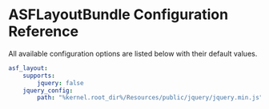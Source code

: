 # ASFLayoutBundle Configuration Reference

All available configuration options are listed below with their default values.

```yaml
asf_layout:
    supports:
        jquery: false
    jquery_config:
        path: "%kernel.root_dir%/Resources/public/jquery/jquery.min.js"
```